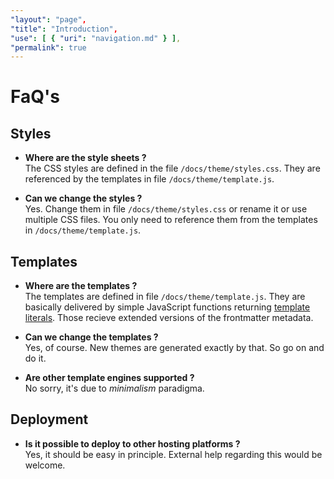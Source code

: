 ```yaml
---
"layout": "page",
"title": "Introduction",
"use": [ { "uri": "navigation.md" } ],
"permalink": true
---
```


#  FaQ's

## Styles

* **Where are the style sheets ?**   
The CSS styles are defined in the file `/docs/theme/styles.css`. They are referenced by the templates in file `/docs/theme/template.js`.

* **Can we change the styles ?**   
Yes. Change them in file `/docs/theme/styles.css` or rename it or use multiple CSS files. You only need to reference them from the templates in `/docs/theme/template.js`.

## Templates

* **Where are the templates ?**   
The templates are defined in file `/docs/theme/template.js`. They are basically delivered by simple JavaScript functions returning [template literals](https://developer.mozilla.org/en-US/docs/Web/JavaScript/Reference/Template_literals). Those recieve extended versions of the frontmatter metadata.

* **Can we change the templates ?**   
Yes, of course. New themes are generated exactly by that. So go on and do it.

* **Are other template engines supported ?**   
No sorry, it's due to *minimalism* paradigma.

## Deployment

* **Is it possible to deploy to other hosting platforms ?**   
Yes, it should be easy in principle. External help regarding this would be welcome.

